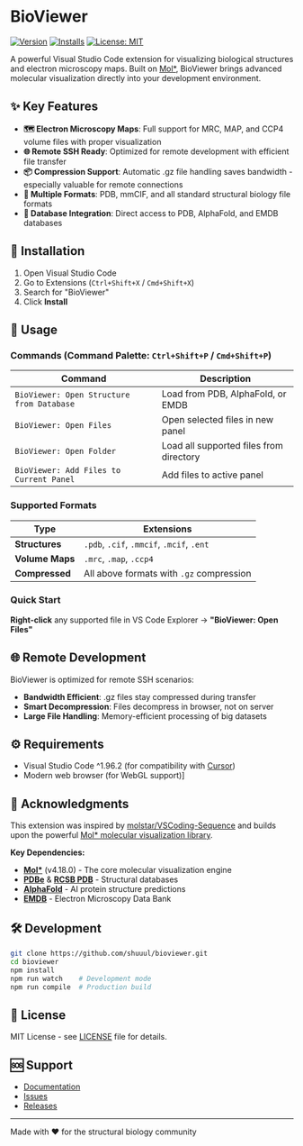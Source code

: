# BioViewer

[![Version](https://img.shields.io/visual-studio-marketplace/v/shuuul.bioviewer)](https://marketplace.visualstudio.com/items?itemName=shuuul.bioviewer)
[![Installs](https://img.shields.io/visual-studio-marketplace/i/shuuul.bioviewer)](https://marketplace.visualstudio.com/items?itemName=shuuul.bioviewer)
[![License: MIT](https://img.shields.io/badge/License-MIT-yellow.svg)](https://opensource.org/licenses/MIT)

A powerful Visual Studio Code extension for visualizing biological structures and electron microscopy maps. Built on [Mol*](https://molstar.org/), BioViewer brings advanced molecular visualization directly into your development environment.

## ✨ Key Features

- **🗺️ Electron Microscopy Maps**: Full support for MRC, MAP, and CCP4 volume files with proper visualization
- **🌐 Remote SSH Ready**: Optimized for remote development with efficient file transfer
- **📦 Compression Support**: Automatic .gz file handling saves bandwidth - especially valuable for remote connections
- **🧬 Multiple Formats**: PDB, mmCIF, and all standard structural biology file formats
- **🔗 Database Integration**: Direct access to PDB, AlphaFold, and EMDB databases

## 🚀 Installation

1. Open Visual Studio Code
2. Go to Extensions (`Ctrl+Shift+X` / `Cmd+Shift+X`)
3. Search for "BioViewer"
4. Click **Install**

## 📖 Usage

### Commands (Command Palette: `Ctrl+Shift+P` / `Cmd+Shift+P`)

| Command | Description |
|---------|-------------|
| `BioViewer: Open Structure from Database` | Load from PDB, AlphaFold, or EMDB |
| `BioViewer: Open Files` | Open selected files in new panel |
| `BioViewer: Open Folder` | Load all supported files from directory |
| `BioViewer: Add Files to Current Panel` | Add files to active panel |

### Supported Formats

| Type | Extensions |
|------|------------|
| **Structures** | `.pdb`, `.cif`, `.mmcif`, `.mcif`, `.ent` |
| **Volume Maps** | `.mrc`, `.map`, `.ccp4` |
| **Compressed** | All above formats with `.gz` compression |

### Quick Start

**Right-click** any supported file in VS Code Explorer → **"BioViewer: Open Files"**

## 🌐 Remote Development

BioViewer is optimized for remote SSH scenarios:

- **Bandwidth Efficient**: .gz files stay compressed during transfer
- **Smart Decompression**: Files decompress in browser, not on server
- **Large File Handling**: Memory-efficient processing of big datasets

## ⚙️ Requirements

- Visual Studio Code ^1.96.2 (for compatibility with [Cursor](https://www.cursor.com/))
- Modern web browser (for WebGL support)]

## 🙏 Acknowledgments

This extension was inspired by [molstar/VSCoding-Sequence](https://github.com/molstar/VSCoding-Sequence) and builds upon the powerful [Mol* molecular visualization library](https://github.com/molstar/molstar).

**Key Dependencies:**
- **[Mol*](https://molstar.org/)** (v4.18.0) - The core molecular visualization engine
- **[PDBe](https://www.ebi.ac.uk/pdbe/)** & **[RCSB PDB](https://www.rcsb.org/)** - Structural databases
- **[AlphaFold](https://alphafold.ebi.ac.uk/)** - AI protein structure predictions
- **[EMDB](https://www.ebi.ac.uk/emdb/)** - Electron Microscopy Data Bank

## 🛠️ Development

```bash
git clone https://github.com/shuuul/bioviewer.git
cd bioviewer
npm install
npm run watch    # Development mode
npm run compile  # Production build
```

## 📄 License

MIT License - see [LICENSE](LICENSE) file for details.

## 🆘 Support

- [Documentation](https://github.com/shuuul/bioviewer#readme)
- [Issues](https://github.com/shuuul/bioviewer/issues)
- [Releases](https://github.com/shuuul/bioviewer/releases)

---

Made with ❤️ for the structural biology community